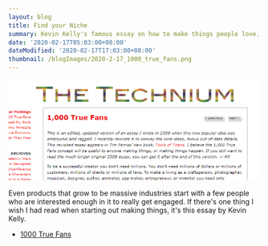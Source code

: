 ```yaml
---
layout: blog
title: Find your Niche
summary: Kevin Kelly's famous essay on how to make things people love.
date: '2020-02-17T05:03:00+08:00'
dateModified: '2020-02-17T17:03:00+08:00'
thumbnail: /blogImages/2020-2-17_1000_true_fans.png
---
```


![1000 True Fans](./2020-2-17_1000_true_fans.png)

<p> Even products that grow to be massive industries start with a few people who are interested enough in it to really get engaged. If there's one thing I wish I had read when starting out making things, it's this essay by Kevin Kelly.</p>

* [1000 True Fans](https://kk.org/thetechnium/1000-true-fans/)
